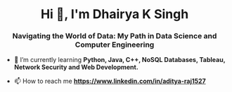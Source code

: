 <h1 align="center">Hi 👋, I'm Dhairya K Singh</h1>
<h3 align="center">Navigating the World of Data: My Path in Data Science and Computer Engineering</h3>

- 🌱 I’m currently learning **Python, Java, C++, NoSQL Databases, Tableau, Network Security and Web Development.**

- 📫 How to reach me **https://www.linkedin.com/in/aditya-raj1527**
